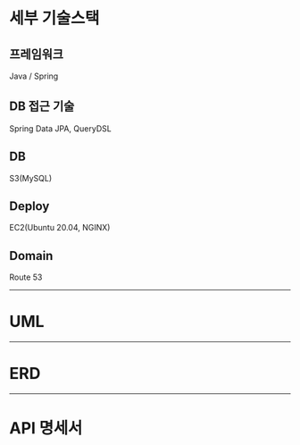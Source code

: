 # 세부 기술스택

## 프레임워크
Java / Spring

## DB 접근 기술 
Spring Data JPA, QueryDSL

## DB
S3(MySQL)

## Deploy
EC2(Ubuntu 20.04, NGINX)

## Domain
Route 53

---

# UML
[]()

---

# ERD
[]()

---

# API 명세서
[]()